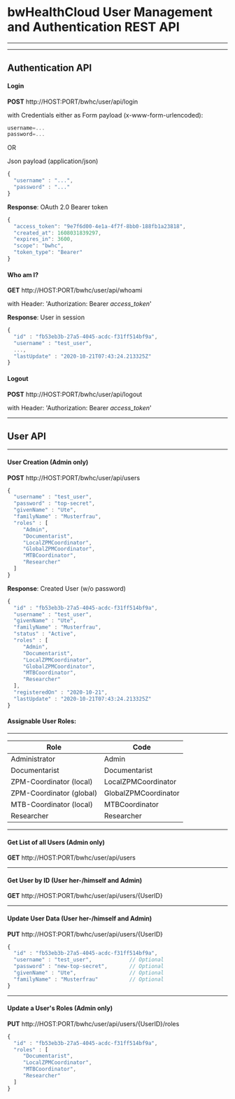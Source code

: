 # bwHealthCloud User Management and Authentication REST API

-------


-------
## Authentication API

#### Login

__POST__ http://HOST:PORT/bwhc/user/api/login

with Credentials either as Form payload (x-www-form-urlencoded):

```javascript
username=...
password=...
```

OR

Json payload (application/json)

```javascript
{
  "username" : "...",
  "password" : "..."
}
```

__Response__: OAuth 2.0 Bearer token

```javascript
{
  "access_token": "9e7f6d00-4e1a-4f7f-8bb0-188fb1a23818",
  "created_at": 1608031839297,
  "expires_in": 3600,
  "scope": "bwhc",
  "token_type": "Bearer"
}
```

#### Who am I?

__GET__ http://HOST:PORT/bwhc/user/api/whoami

with Header: 'Authorization: Bearer _access_token_'


__Response__: User in session

```javascript
{
  "id" : "fb53eb3b-27a5-4045-acdc-f31ff514bf9a",
  "username" : "test_user",
  ...,
  "lastUpdate" : "2020-10-21T07:43:24.213325Z"
}
```


#### Logout

__POST__ http://HOST:PORT/bwhc/user/api/logout

with Header: 'Authorization: Bearer _access_token_'



-------
## User API

-------
#### User Creation (Admin only)

__POST__ http://HOST:PORT/bwhc/user/api/users

```javascript
{
  "username" : "test_user",
  "password" : "top-secret",
  "givenName" : "Ute",
  "familyName" : "Musterfrau",
  "roles" : [
     "Admin",
     "Documentarist",
     "LocalZPMCoordinator",
     "GlobalZPMCoordinator",
     "MTBCoordinator",
     "Researcher" 
  ]
}
```

__Response__: Created User (w/o password)

```javascript
{
  "id" : "fb53eb3b-27a5-4045-acdc-f31ff514bf9a",
  "username" : "test_user",
  "givenName" : "Ute",
  "familyName" : "Musterfrau",
  "status" : "Active",
  "roles" : [
     "Admin",
     "Documentarist",
     "LocalZPMCoordinator",
     "GlobalZPMCoordinator",
     "MTBCoordinator",
     "Researcher"
  ],
  "registeredOn" : "2020-10-21",
  "lastUpdate" : "2020-10-21T07:43:24.213325Z"
}
```

#### Assignable User Roles:
-------

| Role | Code |
| ---- | ---- |
| Administrator            | Admin |
| Documentarist            | Documentarist |
| ZPM-Coordinator (local)  | LocalZPMCoordinator |
| ZPM-Coordinator (global) | GlobalZPMCoordinator |
| MTB-Coordinator (local)  | MTBCoordinator |
| Researcher               | Researcher |


-------
#### Get List of all Users (Admin only)

__GET__ http://HOST:PORT/bwhc/user/api/users


-------
#### Get User by ID (User her-/himself and Admin)

__GET__ http://HOST:PORT/bwhc/user/api/users/{UserID}


-------
#### Update User Data (User her-/himself and Admin)

__PUT__ http://HOST:PORT/bwhc/user/api/users/{UserID}

```javascript
{
  "id" : "fb53eb3b-27a5-4045-acdc-f31ff514bf9a",
  "username" : "test_user",            // Optional
  "password" : "new-top-secret",       // Optional
  "givenName" : "Ute",                 // Optional
  "familyName" : "Musterfrau"          // Optional
}
```


-------
#### Update a User's Roles (Admin only)

__PUT__ http://HOST:PORT/bwhc/user/api/users/{UserID}/roles

```javascript
{
  "id" : "fb53eb3b-27a5-4045-acdc-f31ff514bf9a",
  "roles" : [
     "Documentarist",
     "LocalZPMCoordinator",
     "MTBCoordinator",
     "Researcher"
  ]
}
```


